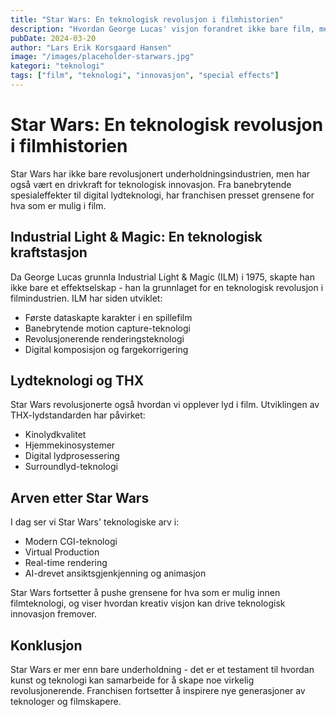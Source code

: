 ```yaml
---
title: "Star Wars: En teknologisk revolusjon i filmhistorien"
description: "Hvordan George Lucas' visjon forandret ikke bare film, men også teknologisk innovasjon"
pubDate: 2024-03-20
author: "Lars Erik Korsgaard Hansen"
image: "/images/placeholder-starwars.jpg"
kategori: "teknologi"
tags: ["film", "teknologi", "innovasjon", "special effects"]
---
```


# Star Wars: En teknologisk revolusjon i filmhistorien

Star Wars har ikke bare revolusjonert underholdningsindustrien, men har også vært en drivkraft for teknologisk innovasjon. Fra banebrytende spesialeffekter til digital lydteknologi, har franchisen presset grensene for hva som er mulig i film.

## Industrial Light & Magic: En teknologisk kraftstasjon

Da George Lucas grunnla Industrial Light & Magic (ILM) i 1975, skapte han ikke bare et effektselskap - han la grunnlaget for en teknologisk revolusjon i filmindustrien. ILM har siden utviklet:

- Første dataskapte karakter i en spillefilm
- Banebrytende motion capture-teknologi
- Revolusjonerende renderingsteknologi
- Digital komposisjon og fargekorrigering

## Lydteknologi og THX

Star Wars revolusjonerte også hvordan vi opplever lyd i film. Utviklingen av THX-lydstandarden har påvirket:

- Kinolydkvalitet
- Hjemmekinosystemer
- Digital lydprosessering
- Surroundlyd-teknologi

## Arven etter Star Wars

I dag ser vi Star Wars' teknologiske arv i:

- Modern CGI-teknologi
- Virtual Production
- Real-time rendering
- AI-drevet ansiktsgjenkjenning og animasjon

Star Wars fortsetter å pushe grensene for hva som er mulig innen filmteknologi, og viser hvordan kreativ visjon kan drive teknologisk innovasjon fremover.

## Konklusjon

Star Wars er mer enn bare underholdning - det er et testament til hvordan kunst og teknologi kan samarbeide for å skape noe virkelig revolusjonerende. Franchisen fortsetter å inspirere nye generasjoner av teknologer og filmskapere.
